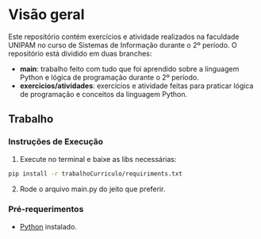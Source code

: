 # Visão geral

Este repositório contém exercícios e atividade realizados na faculdade UNIPAM no curso de Sistemas de Informação durante o 2º período.
O repositório está dividido em duas branches:

- **main**: trabalho feito com tudo que foi aprendido sobre a linguagem Python e lógica de programação durante o 2º período.
- **exercicios/atividades**: exercícios e atividade feitas para praticar lógica de programação e conceitos da linguagem Python.

## Trabalho

### Instruções de Execução

1. Execute no terminal e baixe as libs necessárias:

```bash
pip install -r trabalhoCurriculo/requiriments.txt
```

2. Rode o arquivo main.py do jeito que preferir.

### Pré-requerimentos

- [Python](https://www.python.org/downloads/) instalado.
